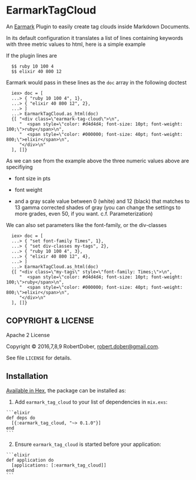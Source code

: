 # EarmarkTagCloud

<!--
DO NOT EDIT THIS FILE
It has been generated from a template by Extractly (https://github.com/RobertDober/extractly.git)
and any changes you make in this file will most likely be lost
-->

  An [Earmark](https://github.com/pragdave/earmark) Plugin to easily create tag clouds inside Markdown Documents.

  In its default configuration it translates a list of lines containing keywords with three metric values to html, here
  is a simple example

  If the plugin lines are

      $$ ruby 10 100 4
      $$ elixir 40 800 12

  Earmark would pass in these lines as the `doc` array in the following doctest

      iex> doc = [
      ...> { "ruby 10 100 4", 1},
      ...> { "elixir 40 800 12", 2},
      ...> ]
      ...> EarmarkTagCloud.as_html(doc)
      {[ "<div class=\"earmark-tag-cloud\">\n",
         "  <span style=\"color: #d4d4d4; font-size: 10pt; font-weight: 100;\">ruby</span>\n",
         "  <span style=\"color: #000000; font-size: 40pt; font-weight: 800;\">elixir</span>\n",
         "</div>\n"
      ], []}


  As we can see from the example above the three numeric values above are specifiying

  * font size in pts

  * font weight

  * and a gray scale value between 0 (white) and 12 (black) that matches to 13 gamma corrected
    shades of gray (you can change the settings to more grades, even 50, if you want.
    c.f. Parameterization)

  We can also set parameters like the font-family, or the div-classes

      iex> doc = [
      ...> { "set font-family Times", 1},
      ...> { "set div-classes my-tags", 2},
      ...> { "ruby 10 100 4", 3},
      ...> { "elixir 40 800 12", 4},
      ...> ]
      ...> EarmarkTagCloud.as_html(doc)
      {[ "<div class=\"my-tags\" style=\"font-family: Times;\">\n",
         "  <span style=\"color: #d4d4d4; font-size: 10pt; font-weight: 100;\">ruby</span>\n",
         "  <span style=\"color: #000000; font-size: 40pt; font-weight: 800;\">elixir</span>\n",
         "</div>\n"
      ], []}




## COPYRIGHT & LICENSE

  Apache 2 License

  Copyright © 2016,7,8,9 RobertDober, robert.dober@gmail.com.

  See file `LICENSE` for details.

## Installation

[Available in Hex](https://hex.pm/docs/publish), the package can be installed as:

  1. Add `earmark_tag_cloud` to your list of dependencies in `mix.exs`:

    ```elixir
    def deps do
      [{:earmark_tag_cloud, "~> 0.1.0"}]
    end
    ```

  2. Ensure `earmark_tag_cloud` is started before your application:

    ```elixir
    def application do
      [applications: [:earmark_tag_cloud]]
    end
    ```
